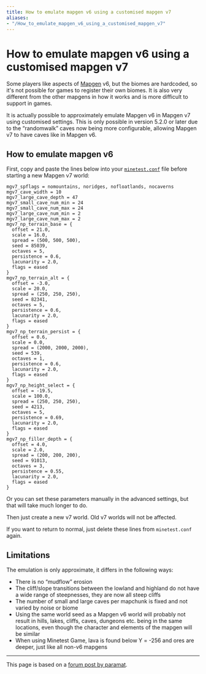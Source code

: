 ```yaml
---
title: How to emulate mapgen v6 using a customised mapgen v7
aliases:
- "/How_to_emulate_mapgen_v6_using_a_customised_mapgen_v7"
---
```


# How to emulate mapgen v6 using a customised mapgen v7
Some players like aspects of [Mapgen](/mapgen "Map generator") v6, but the biomes are hardcoded, so it's not possible for games to register their own biomes. It is also very different from the other mapgens in how it works and is more difficult to support in games.

It is actually possible to approximately emulate Mapgen v6 in Mapgen v7 using customised settings. This is only possible in version 5.2.0 or later due to the “randomwalk” caves now being more configurable, allowing Mapgen v7 to have caves like in Mapgen v6.

How to emulate mapgen v6
------------------------

First, copy and paste the lines below into your [`minetest.conf`](/minetest-conf "Minetest.conf") file before starting a new Mapgen v7 world:

```
mgv7_spflags = nomountains, noridges, nofloatlands, nocaverns
mgv7_cave_width = 10
mgv7_large_cave_depth = 47
mgv7_small_cave_num_min = 24
mgv7_small_cave_num_max = 24
mgv7_large_cave_num_min = 2
mgv7_large_cave_num_max = 2
mgv7_np_terrain_base = {
  offset = 21.0,
  scale = 16.0,
  spread = (500, 500, 500),
  seed = 85039,
  octaves = 5,
  persistence = 0.6,
  lacunarity = 2.0,
  flags = eased
}
mgv7_np_terrain_alt = {
  offset = -3.0,
  scale = 20.0,
  spread = (250, 250, 250),
  seed = 82341,
  octaves = 5,
  persistence = 0.6,
  lacunarity = 2.0,
  flags = eased
}
mgv7_np_terrain_persist = {
  offset = 0.6,
  scale = 0.0,
  spread = (2000, 2000, 2000),
  seed = 539,
  octaves = 1,
  persistence = 0.6,
  lacunarity = 2.0,
  flags = eased
}
mgv7_np_height_select = {
  offset = -19.5,
  scale = 100.0,
  spread = (250, 250, 250),
  seed = 4213,
  octaves = 5,
  persistence = 0.69,
  lacunarity = 2.0,
  flags = eased
}
mgv7_np_filler_depth = {
  offset = 4.0,
  scale = 2.0,
  spread = (200, 200, 200),
  seed = 91013,
  octaves = 3,
  persistence = 0.55,
  lacunarity = 2.0,
  flags = eased
}

```


Or you can set these parameters manually in the advanced settings, but that will take much longer to do.

Then just create a new v7 world. Old v7 worlds will not be affected.

If you want to return to normal, just delete these lines from `minetest.conf` again.

Limitations
-----------

The emulation is only approximate, it differs in the following ways:

*   There is no “mudflow” erosion
*   The cliff/slope transitions between the lowland and highland do not have a wide range of steepnesses, they are now all steep cliffs
*   The number of small and large caves per mapchunk is fixed and not varied by noise or biome
*   Using the same world seed as a Mapgen v6 world will probably not result in hills, lakes, cliffs, caves, dungeons etc. being in the same locations, even though the character and elements of the mapgen will be similar
*   When using Minetest Game, lava is found below Y = -256 and ores are deeper, just like all non-v6 mapgens

* * *

This page is based on a [forum post by paramat](https://forum.luanti.org/viewtopic.php?f=3&t=24831).
